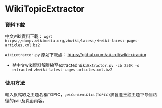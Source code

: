 # WikiTopicExtractor

### 資料下載
中文wiki資料下載： `wget https://dumps.wikimedia.org/zhwiki/latest/zhwiki-latest-pages-articles.xml.bz2`

`WikiExtractor.py` 原始下載處： https://github.com/attardi/wikiextractor
* 將中文wiki資料解壓縮至extracted `WikiExtractor.py -cb 250K -o extracted zhwiki-latest-pages-articles.xml.bz2` 



### 使用方法
輸入欲爬取之主題名稱TOPIC，`getContentDict(TOPIC)`將會產生該主題下每個路徑的pair及頁面內容。
